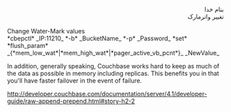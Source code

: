 <div dir="rtl">بنام خدا</div>

<div dir="rtl">تغییر واترمارک</div><br/>
Change Water-Mark values<br/>
*cbepctl* _IP:11210_ *-b* _BucketName_ *-p* _Password_ *set* *flush_param* _{*mem_low_wat*|*mem_high_wat*|*pager_active_vb_pcnt*}_ _NewValue_

In addition, generally speaking, Couchbase works hard to keep as much of the data as possible in memory including replicas. This benefits you in that you'll have faster failover in the event of failure. 

http://developer.couchbase.com/documentation/server/4.1/developer-guide/raw-append-prepend.html#story-h2-2<br/>

<div dir="rtl"></div>
<div dir="rtl"></div>
<div dir="rtl"></div>
